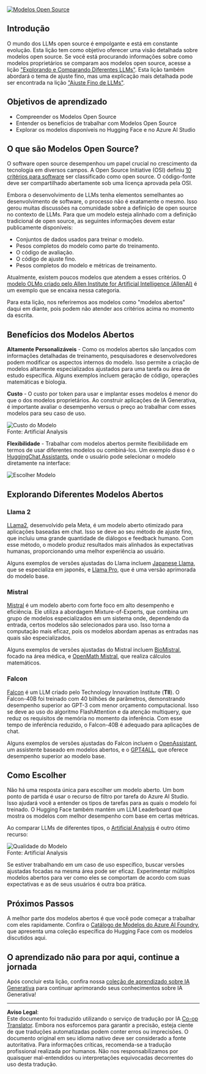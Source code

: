 <!--
CO_OP_TRANSLATOR_METADATA:
{
  "original_hash": "a8b2d4bb727c877ebf9edff8623d16b9",
  "translation_date": "2025-09-06T10:16:22+00:00",
  "source_file": "16-open-source-models/README.md",
  "language_code": "br"
}
-->
[![Modelos Open Source](../../../translated_images/16-lesson-banner.6b56555e8404fda1716382db4832cecbe616ccd764de381f0af6cfd694d05f74.br.png)](https://aka.ms/gen-ai-lesson16-gh?WT.mc_id=academic-105485-koreyst)

## Introdução

O mundo dos LLMs open source é empolgante e está em constante evolução. Esta lição tem como objetivo oferecer uma visão detalhada sobre modelos open source. Se você está procurando informações sobre como modelos proprietários se comparam aos modelos open source, acesse a lição ["Explorando e Comparando Diferentes LLMs"](../02-exploring-and-comparing-different-llms/README.md?WT.mc_id=academic-105485-koreyst). Esta lição também abordará o tema de ajuste fino, mas uma explicação mais detalhada pode ser encontrada na lição ["Ajuste Fino de LLMs"](../18-fine-tuning/README.md?WT.mc_id=academic-105485-koreyst).

## Objetivos de aprendizado

- Compreender os Modelos Open Source
- Entender os benefícios de trabalhar com Modelos Open Source
- Explorar os modelos disponíveis no Hugging Face e no Azure AI Studio

## O que são Modelos Open Source?

O software open source desempenhou um papel crucial no crescimento da tecnologia em diversos campos. A Open Source Initiative (OSI) definiu [10 critérios para software](https://web.archive.org/web/20241126001143/https://opensource.org/osd?WT.mc_id=academic-105485-koreyst) ser classificado como open source. O código-fonte deve ser compartilhado abertamente sob uma licença aprovada pela OSI.

Embora o desenvolvimento de LLMs tenha elementos semelhantes ao desenvolvimento de software, o processo não é exatamente o mesmo. Isso gerou muitas discussões na comunidade sobre a definição de open source no contexto de LLMs. Para que um modelo esteja alinhado com a definição tradicional de open source, as seguintes informações devem estar publicamente disponíveis:

- Conjuntos de dados usados para treinar o modelo.
- Pesos completos do modelo como parte do treinamento.
- O código de avaliação.
- O código de ajuste fino.
- Pesos completos do modelo e métricas de treinamento.

Atualmente, existem poucos modelos que atendem a esses critérios. O [modelo OLMo criado pelo Allen Institute for Artificial Intelligence (AllenAI)](https://huggingface.co/allenai/OLMo-7B?WT.mc_id=academic-105485-koreyst) é um exemplo que se encaixa nessa categoria.

Para esta lição, nos referiremos aos modelos como "modelos abertos" daqui em diante, pois podem não atender aos critérios acima no momento da escrita.

## Benefícios dos Modelos Abertos

**Altamente Personalizáveis** - Como os modelos abertos são lançados com informações detalhadas de treinamento, pesquisadores e desenvolvedores podem modificar os aspectos internos do modelo. Isso permite a criação de modelos altamente especializados ajustados para uma tarefa ou área de estudo específica. Alguns exemplos incluem geração de código, operações matemáticas e biologia.

**Custo** - O custo por token para usar e implantar esses modelos é menor do que o dos modelos proprietários. Ao construir aplicações de IA Generativa, é importante avaliar o desempenho versus o preço ao trabalhar com esses modelos para seu caso de uso.

![Custo do Modelo](../../../translated_images/model-price.3f5a3e4d32ae00b465325159e1f4ebe7b5861e95117518c6bfc37fe842950687.br.png)  
Fonte: Artificial Analysis

**Flexibilidade** - Trabalhar com modelos abertos permite flexibilidade em termos de usar diferentes modelos ou combiná-los. Um exemplo disso é o [HuggingChat Assistants](https://huggingface.co/chat?WT.mc_id=academic-105485-koreyst), onde o usuário pode selecionar o modelo diretamente na interface:

![Escolher Modelo](../../../translated_images/choose-model.f095d15bbac922141591fd4fac586dc8d25e69b42abf305d441b84c238e293f2.br.png)

## Explorando Diferentes Modelos Abertos

### Llama 2

[LLama2](https://huggingface.co/meta-llama?WT.mc_id=academic-105485-koreyst), desenvolvido pela Meta, é um modelo aberto otimizado para aplicações baseadas em chat. Isso se deve ao seu método de ajuste fino, que incluiu uma grande quantidade de diálogos e feedback humano. Com esse método, o modelo produz resultados mais alinhados às expectativas humanas, proporcionando uma melhor experiência ao usuário.

Alguns exemplos de versões ajustadas do Llama incluem [Japanese Llama](https://huggingface.co/elyza/ELYZA-japanese-Llama-2-7b?WT.mc_id=academic-105485-koreyst), que se especializa em japonês, e [Llama Pro](https://huggingface.co/TencentARC/LLaMA-Pro-8B?WT.mc_id=academic-105485-koreyst), que é uma versão aprimorada do modelo base.

### Mistral

[Mistral](https://huggingface.co/mistralai?WT.mc_id=academic-105485-koreyst) é um modelo aberto com forte foco em alto desempenho e eficiência. Ele utiliza a abordagem Mixture-of-Experts, que combina um grupo de modelos especializados em um sistema onde, dependendo da entrada, certos modelos são selecionados para uso. Isso torna a computação mais eficaz, pois os modelos abordam apenas as entradas nas quais são especializados.

Alguns exemplos de versões ajustadas do Mistral incluem [BioMistral](https://huggingface.co/BioMistral/BioMistral-7B?text=Mon+nom+est+Thomas+et+mon+principal?WT.mc_id=academic-105485-koreyst), focado na área médica, e [OpenMath Mistral](https://huggingface.co/nvidia/OpenMath-Mistral-7B-v0.1-hf?WT.mc_id=academic-105485-koreyst), que realiza cálculos matemáticos.

### Falcon

[Falcon](https://huggingface.co/tiiuae?WT.mc_id=academic-105485-koreyst) é um LLM criado pelo Technology Innovation Institute (**TII**). O Falcon-40B foi treinado com 40 bilhões de parâmetros, demonstrando desempenho superior ao GPT-3 com menor orçamento computacional. Isso se deve ao uso do algoritmo FlashAttention e da atenção multiquery, que reduz os requisitos de memória no momento da inferência. Com esse tempo de inferência reduzido, o Falcon-40B é adequado para aplicações de chat.

Alguns exemplos de versões ajustadas do Falcon incluem o [OpenAssistant](https://huggingface.co/OpenAssistant/falcon-40b-sft-top1-560?WT.mc_id=academic-105485-koreyst), um assistente baseado em modelos abertos, e o [GPT4ALL](https://huggingface.co/nomic-ai/gpt4all-falcon?WT.mc_id=academic-105485-koreyst), que oferece desempenho superior ao modelo base.

## Como Escolher

Não há uma resposta única para escolher um modelo aberto. Um bom ponto de partida é usar o recurso de filtro por tarefa do Azure AI Studio. Isso ajudará você a entender os tipos de tarefas para as quais o modelo foi treinado. O Hugging Face também mantém um LLM Leaderboard que mostra os modelos com melhor desempenho com base em certas métricas.

Ao comparar LLMs de diferentes tipos, o [Artificial Analysis](https://artificialanalysis.ai/?WT.mc_id=academic-105485-koreyst) é outro ótimo recurso:

![Qualidade do Modelo](../../../translated_images/model-quality.aaae1c22e00f7ee1cd9dc186c611ac6ca6627eabd19e5364dce9e216d25ae8a5.br.png)  
Fonte: Artificial Analysis

Se estiver trabalhando em um caso de uso específico, buscar versões ajustadas focadas na mesma área pode ser eficaz. Experimentar múltiplos modelos abertos para ver como eles se comportam de acordo com suas expectativas e as de seus usuários é outra boa prática.

## Próximos Passos

A melhor parte dos modelos abertos é que você pode começar a trabalhar com eles rapidamente. Confira o [Catálogo de Modelos do Azure AI Foundry](https://ai.azure.com?WT.mc_id=academic-105485-koreyst), que apresenta uma coleção específica do Hugging Face com os modelos discutidos aqui.

## O aprendizado não para por aqui, continue a jornada

Após concluir esta lição, confira nossa [coleção de aprendizado sobre IA Generativa](https://aka.ms/genai-collection?WT.mc_id=academic-105485-koreyst) para continuar aprimorando seus conhecimentos sobre IA Generativa!

---

**Aviso Legal**:  
Este documento foi traduzido utilizando o serviço de tradução por IA [Co-op Translator](https://github.com/Azure/co-op-translator). Embora nos esforcemos para garantir a precisão, esteja ciente de que traduções automatizadas podem conter erros ou imprecisões. O documento original em seu idioma nativo deve ser considerado a fonte autoritativa. Para informações críticas, recomenda-se a tradução profissional realizada por humanos. Não nos responsabilizamos por quaisquer mal-entendidos ou interpretações equivocadas decorrentes do uso desta tradução.